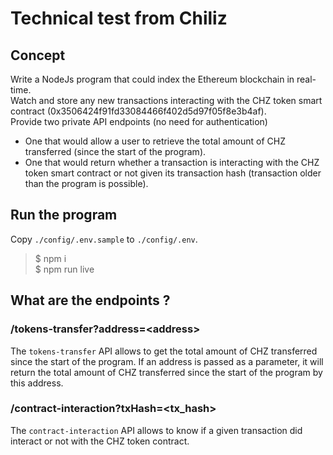 # Technical test from Chiliz
## Concept
Write a NodeJs program that could index the Ethereum blockchain in real-time.  
Watch and store any new transactions interacting with the CHZ token smart contract
(0x3506424f91fd33084466f402d5d97f05f8e3b4af).  
Provide two private API endpoints (no need for authentication)  
- One that would allow a user to retrieve the total amount of CHZ transferred
(since the start of the program).
- One that would return whether a transaction is interacting with the CHZ token
smart contract or not given its transaction hash (transaction older than the
program is possible).
## Run the program
Copy `./config/.env.sample` to `./config/.env`.
> $ npm i  
> $ npm run live
## What are the endpoints ?
### /tokens-transfer?address=\<address>
The `tokens-transfer` API allows to get the total amount of CHZ transferred since
the start of the program. If an address is passed as a parameter, it will return
the total amount of CHZ transferred since the start of the program by this address.
### /contract-interaction?txHash=<tx_hash>
The `contract-interaction` API allows to know if a given transaction did interact
or not with the CHZ token contract.
